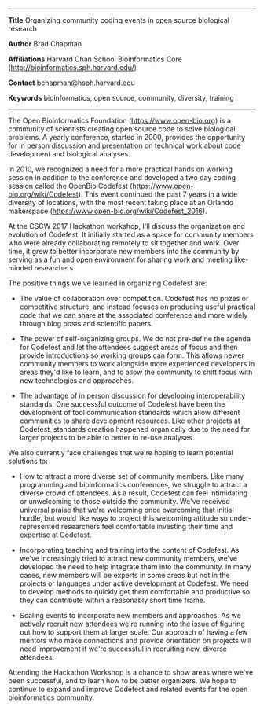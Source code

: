 --------------     -----------------------------------------------------------------------
**Title**          Organizing community coding events in open source biological research

**Author**         Brad Chapman

**Affiliations**   Harvard Chan School Bioinformatics Core (<http://bioinformatics.sph.harvard.edu/>)

**Contact**        bchapman@hsph.harvard.edu

**Keywords**       bioinformatics, open source, community, diversity, training
--------------     -------------------------------------------------------------------------

The Open Bioinformatics Foundation (<https://www.open-bio.org>) is a
community of scientists creating open source code to solve biological problems.
A yearly conference, started in 2000, provides the opportunity for in person
discussion and presentation on technical work about code development and
biological analyses.

In 2010, we recognized a need for a more practical hands on working session in
addition to the conference and developed a two day coding session called the
OpenBio Codefest (<https://www.open-bio.org/wiki/Codefest>). This event
continued the past 7 years in a wide diversity of locations, with the most
recent taking place at an Orlando makerspace (<https://www.open-bio.org/wiki/Codefest_2016>).

At the CSCW 2017 Hackathon workshop, I'll discuss the organization and evolution
of Codefest. It initially started as a space for community members who were
already collaborating remotely to sit together and work. Over time, it grew to
better incorporate new members into the community by serving as a fun and
open environment for sharing work and meeting like-minded researchers.

The positive things we've learned in organizing Codefest are:

- The value of collaboration over competition. Codefest has no prizes or
  competitive structure, and instead focuses on producing useful practical code that
  we can share at the associated conference and more widely through blog posts
  and scientific papers.

- The power of self-organizing groups. We do not pre-define the agenda for
  Codefest and let the attendees suggest areas of focus and then provide
  introductions so working groups can form. This allows newer community members
  to work alongside more experienced developers in areas they'd like to learn,
  and to allow the community to shift focus with new technologies and approaches.

- The advantage of in person discussion for developing interoperability
  standards. One successful outcome of Codefest have been the development of tool
  communication standards which allow different communities to share development
  resources. Like other projects at Codefest, standards creation happened
  organically due to the need for larger projects to be able to better to re-use
  analyses.

We also currently face challenges that we're hoping to learn potential solutions to:

- How to attract a more diverse set of community members. Like many programming
  and bioinformatics conferences, we struggle to attract a diverse crowd of
  attendees. As a result, Codefest can feel intimidating or unwelcoming to those
  outside the community. We've received universal praise that we're welcoming
  once overcoming that initial hurdle, but would like ways to project this
  welcoming attitude so under-represented researchers feel comfortable investing
  their time and expertise at Codefest.

- Incorporating teaching and training into the content of Codefest. As we've
  increasingly tried to attract new community members, we've developed the need
  to help integrate them into the community. In many cases, new members will be
  experts in some areas but not in the projects or languages under active
  development at Codefest. We need to develop methods to quickly get them
  comfortable and productive so they can contribute within a reasonably short
  time frame.

- Scaling events to incorporate new members and approaches. As we actively
  recruit new attendees we're running into the issue of figuring out how to
  support them at larger scale. Our approach of having a few mentors who make
  connections and provide orientation on projects will need improvement if we're
  successful in recruiting new, diverse attendees.

Attending the Hackathon Workshop is a chance to show areas where we've been
successful, and to learn how to be better organizers. We hope to continue to
expand and improve Codefest and related events for the open bioinformatics
community.
